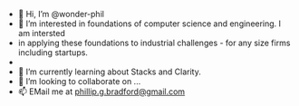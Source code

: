- 👋 Hi, I’m @wonder-phil
- 👀 I’m interested in foundations of computer science and engineering.  I am intersted
- in applying these foundations to industrial challenges - for any size firms including startups.
- 
- 🌱 I’m currently learning about Stacks and Clarity.
- 💞️ I’m looking to collaborate on ...
- 📫 EMail me at phillip.g.bradford@gmail.com

<!---
wonder-phil/wonder-phil is a ✨ special ✨ repository because its `README.md` (this file) appears on your GitHub profile.
You can click the Preview link to take a look at your changes.
--->
